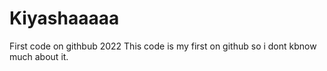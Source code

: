 # Kiyashaaaaa
First code on githbub 2022
This code is my first on github so i dont kbnow much about it.
